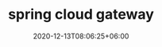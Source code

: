 ---
title: "spring cloud gateway"
date: 2020-12-13T08:06:25+06:00
description: spring cloud gateway
menu:
  sidebar:
    name: spring cloud gateway
    identifier: spring cloud gateway
    weight: 20
---